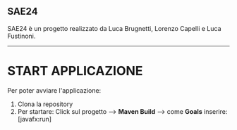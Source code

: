 ## SAE24

SAE24 è un progetto realizzato da Luca Brugnetti, Lorenzo Capelli e Luca Fustinoni.
___

# START APPLICAZIONE
Per poter avviare l'applicazione:

1) Clona la repository
2) Per startare: Click sul progetto --> **Maven Build** --> come **Goals** inserire: [javafx:run]
 
